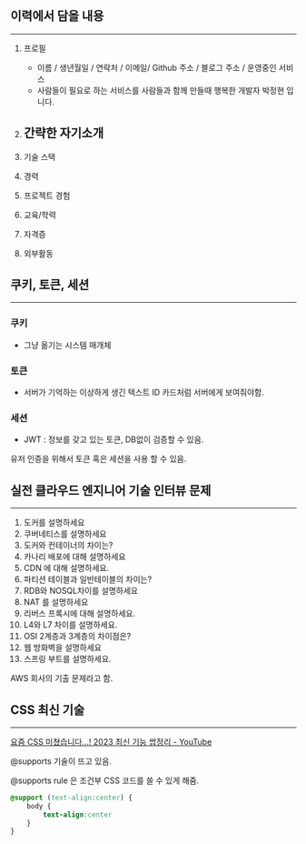 ```toc
```

## 이력에서 담을 내용
---
1. 프로필
	- 이름 / 생년월일 / 연락처 / 이메일/ Github 주소 / 블로그 주소 / 운영중인 서비스
	- 사람들이 필요로 하는 서비스를 사람들과 함께 만들때 행복한 개발자 박정현 입니다.
	
2. 간략한 자기소개
	- 

4. 기술 스택
5. 경력
6. 프로젝트 경험
7. 교육/학력
8. 자격증
9. 외부활동



## 쿠키, 토큰,  세션
---
### 쿠키
- 그냥 옮기는 시스템 매개체

### 토큰
- 서버가 기억하는 이상하게 생긴 텍스트 ID 카드처럼 서버에게 보여줘야함.

### 세션
- JWT : 정보를 갖고 있는 토큰, DB없이 검증할 수 있음.

유저 인증을 위해서 토큰 혹은 세션을 사용 할 수 있음.


## 실전 클라우드 엔지니어 기술 인터뷰 문제
---
1. 도커를 설명하세요
2. 쿠버네티스를 설명하세요
3. 도커와 컨테이너의 차이는?
4. 카나리 배포에 대해 설명하세요
5. CDN 에 대해 설명하세요.
6. 파티션 테이블과 일반테이블의 차이는?
7. RDB와 NOSQL차이를 설명하세요
8. NAT 를 설명하세요
9. 리버스 프록시에 대해 설명하세요.
10. L4와 L7 차이를 설명하세요.
11. OSI 2계층과 3계층의 차이점은?
12. 웹 방화벽을 설명하세요
13. 스프링 부트를 설명하세요.

AWS 회사의 기출 문제라고 함.


## CSS 최신 기술
---
[요즘 CSS 미쳤습니다...! 2023 최신 기능 쌉정리 - YouTube](https://www.youtube.com/watch?v=HZIcTZABMuc)

@supports 기술이 뜨고 있음.

@supports rule 은 조건부 CSS 코드를 쓸 수 있게 해줌.

```css
@support (text-align:center) {
	body {
		text-align:center
	}
}
```